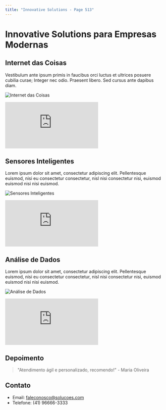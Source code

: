 ```yaml
---
title: "Innovative Solutions - Page 513"
---
```


# Innovative Solutions para Empresas Modernas

## Internet das Coisas
Vestibulum ante ipsum primis in faucibus orci luctus et ultrices posuere cubilia curae; Integer nec odio. Praesent libero. Sed cursus ante dapibus diam.

![Internet das Coisas](https://source.unsplash.com/800x400/?iot,technology,devices,5063)
<iframe class="w-full h-64 object-cover rounded-lg shadow-lg my-4" src="https://www.youtube.com/embed/ejubeppy9mc" frameborder="0" allowfullscreen></iframe>

## Sensores Inteligentes
Lorem ipsum dolor sit amet, consectetur adipiscing elit. Pellentesque euismod, nisi eu consectetur consectetur, nisl nisi consectetur nisi, euismod euismod nisi nisi euismod.

![Sensores Inteligentes](https://source.unsplash.com/800x400/?smart,sensor,technology,139)
<iframe class="w-full h-64 object-cover rounded-lg shadow-lg my-4" src="https://www.youtube.com/embed/XT35XdL0frc" frameborder="0" allowfullscreen></iframe>

## Análise de Dados
Lorem ipsum dolor sit amet, consectetur adipiscing elit. Pellentesque euismod, nisi eu consectetur consectetur, nisl nisi consectetur nisi, euismod euismod nisi nisi euismod.

![Análise de Dados](https://source.unsplash.com/800x400/?data,analytics,computer,8723)
<iframe class="w-full h-64 object-cover rounded-lg shadow-lg my-4" src="https://www.youtube.com/embed/l3Ea_hq9vW4" frameborder="0" allowfullscreen></iframe>

## Depoimento
> "Atendimento ágil e personalizado, recomendo!" - Maria Oliveira

## Contato
- Email: faleconosco@solucoes.com
- Telefone: (41) 96666-3333
